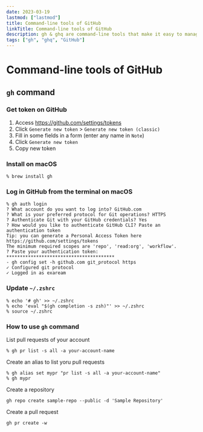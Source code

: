 ```yaml
---
date: 2023-03-19
lastmod: ["lastmod"]
title: Command-line tools of GitHub
linkTitle: Command-line tools of GitHub
description: gh & ghq are command-line tools that make it easy to manage GitHub from the terminal.
tags: ["gh", "ghq", "GitHub"]
---
```


# Command-line tools of GitHub

## `gh` command

### Get token on GitHub

1. Access https://github.com/settings/tokens
1. Click `Generate new token` > `Generate new token (classic)`
1. Fill in some fields in a form (enter any name in `Note`)
1. Click `Generate new token`
1. Copy new token

### Install on macOS

```shell
% brew install gh
```

### Log in GitHub from the terminal on macOS

```shell
% gh auth login
? What account do you want to log into? GitHub.com
? What is your preferred protocol for Git operations? HTTPS
? Authenticate Git with your GitHub credentials? Yes
? How would you like to authenticate GitHub CLI? Paste an authentication token
Tip: you can generate a Personal Access Token here https://github.com/settings/tokens
The minimum required scopes are 'repo', 'read:org', 'workflow'.
? Paste your authentication token: ****************************************
- gh config set -h github.com git_protocol https
✓ Configured git protocol
✓ Logged in as exaream
```

### Update `~/.zshrc`
```shell
% echo '# gh' >> ~/.zshrc 
% echo 'eval "$(gh completion -s zsh)"' >> ~/.zshrc
% source ~/.zshrc
```

### How to use `gh` command

List pull requests of your account
```shell
% gh pr list -s all -a your-account-name
```

Create an alias to list yoru pull requests
```shell
% gh alias set mypr "pr list -s all -a your-account-name"
% gh mypr
```

Create a repository
```shell
gh repo create sample-repo --public -d 'Sample Repository'
```

Create a pull request
```shell
gh pr create -w 
```
